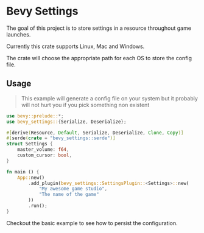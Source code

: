 # Bevy Settings

The goal of this project is to store settings in a resource throughout game launches.

Currently this crate supports Linux, Mac and Windows.

The crate will choose the appropriate path for each OS to store the config file.

## Usage

> This example will generate a config file on your system but it probably will 
> not hurt you if you pick something non existent

```rust
use bevy::prelude::*; 
use bevy_settings::{Serialize, Deserialize};

#[derive(Resource, Default, Serialize, Deserialize, Clone, Copy)]
#[serde(crate = "bevy_settings::serde")]
struct Settings {
    master_volume: f64,
    custom_cursor: bool,
}

fn main () {
    App::new()
        .add_plugin(bevy_settings::SettingsPlugin::<Settings>::new(
            "My awesome game studio",
            "The name of the game"
        ))
        .run();
}
```

Checkout the basic example to see how to persist the configuration.

